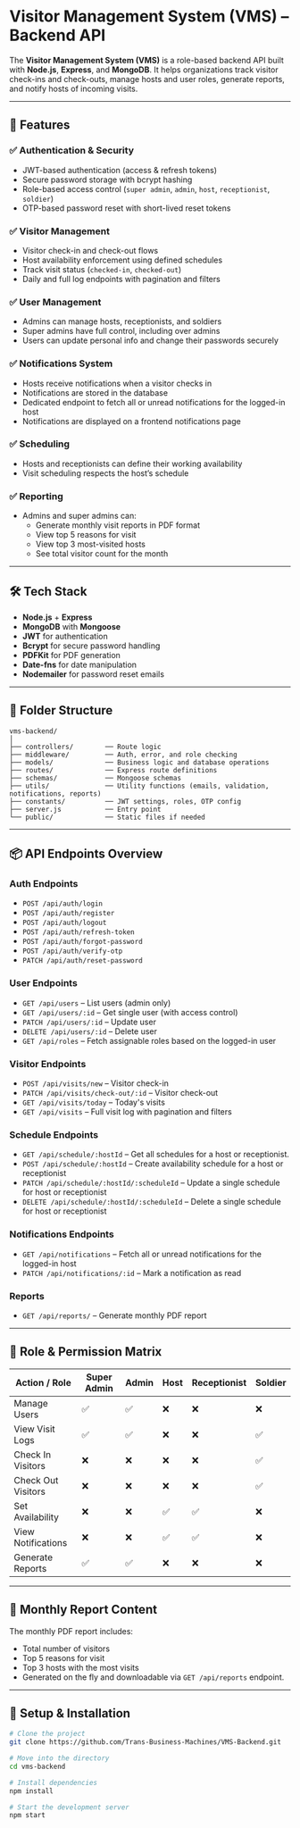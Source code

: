 # Visitor Management System (VMS) – Backend API

The **Visitor Management System (VMS)** is a role-based backend API built with **Node.js**, **Express**, and **MongoDB**. It helps organizations track visitor check-ins and check-outs, manage hosts and user roles, generate reports, and notify hosts of incoming visits.

---

## 🚀 Features

### ✅ Authentication & Security

- JWT-based authentication (access & refresh tokens)
- Secure password storage with bcrypt hashing
- Role-based access control (`super admin`, `admin`, `host`, `receptionist`, `soldier`)
- OTP-based password reset with short-lived reset tokens

### ✅ Visitor Management

- Visitor check-in and check-out flows
- Host availability enforcement using defined schedules
- Track visit status (`checked-in`, `checked-out`)
- Daily and full log endpoints with pagination and filters

### ✅ User Management

- Admins can manage hosts, receptionists, and soldiers
- Super admins have full control, including over admins
- Users can update personal info and change their passwords securely

### ✅ Notifications System

- Hosts receive notifications when a visitor checks in
- Notifications are stored in the database
- Dedicated endpoint to fetch all or unread notifications for the logged-in host
- Notifications are displayed on a frontend notifications page

### ✅ Scheduling

- Hosts and receptionists can define their working availability
- Visit scheduling respects the host’s schedule

### ✅ Reporting

- Admins and super admins can:
  - Generate monthly visit reports in PDF format
  - View top 5 reasons for visit
  - View top 3 most-visited hosts
  - See total visitor count for the month

---

## 🛠️ Tech Stack

- **Node.js** + **Express**
- **MongoDB** with **Mongoose**
- **JWT** for authentication
- **Bcrypt** for secure password handling
- **PDFKit** for PDF generation
- **Date-fns** for date manipulation
- **Nodemailer** for password reset emails

---

## 📁 Folder Structure

```
vms-backend/
│
├── controllers/        ── Route logic
├── middleware/         ── Auth, error, and role checking
├── models/             ── Business logic and database operations
├── routes/             ── Express route definitions
├── schemas/            ── Mongoose schemas
├── utils/              ── Utility functions (emails, validation, notifications, reports)
├── constants/          ── JWT settings, roles, OTP config
├── server.js           ── Entry point
└── public/             ── Static files if needed
```

---

## 📦 API Endpoints Overview

### Auth Endpoints

- `POST /api/auth/login`
- `POST /api/auth/register`
- `POST /api/auth/logout`
- `POST /api/auth/refresh-token`
- `POST /api/auth/forgot-password`
- `POST /api/auth/verify-otp`
- `PATCH /api/auth/reset-password`

### User Endpoints

- `GET /api/users` – List users (admin only)
- `GET /api/users/:id` – Get single user (with access control)
- `PATCH /api/users/:id` – Update user
- `DELETE /api/users/:id` – Delete user
- `GET /api/roles` – Fetch assignable roles based on the logged-in user

### Visitor Endpoints

- `POST /api/visits/new` – Visitor check-in
- `PATCH /api/visits/check-out/:id` – Visitor check-out
- `GET /api/visits/today` – Today's visits
- `GET /api/visits` – Full visit log with pagination and filters

### Schedule Endpoints

- `GET /api/schedule/:hostId` – Get all schedules for a host or receptionist.
- `POST /api/schedule/:hostId` – Create availability schedule for a host or receptionist
- `PATCH /api/schedule/:hostId/:scheduleId` – Update a single schedule for host or receptionist
- `DELETE /api/schedule/:hostId/:scheduleId` – Delete a single schedule for host or receptionist

### Notifications Endpoints

- `GET /api/notifications` – Fetch all or unread notifications for the logged-in host
- `PATCH /api/notifications/:id` – Mark a notification as read

### Reports

- `GET /api/reports/` – Generate monthly PDF report

---

## 🔐 Role & Permission Matrix

| Action / Role      | Super Admin | Admin | Host | Receptionist | Soldier |
| ------------------ | ----------- | ----- | ---- | ------------ | ------- |
| Manage Users       | ✅          | ✅    | ❌   | ❌           | ❌      |
| View Visit Logs    | ✅          | ✅    | ❌   | ❌           | ✅      |
| Check In Visitors  | ❌          | ❌    | ❌   | ❌           | ✅      |
| Check Out Visitors | ❌          | ❌    | ❌   | ❌           | ✅      |
| Set Availability   | ❌          | ❌    | ✅   | ✅           | ❌      |
| View Notifications | ❌          | ❌    | ✅   | ✅           | ❌      |
| Generate Reports   | ✅          | ✅    | ❌   | ❌           | ❌      |

---

## 📄 Monthly Report Content

The monthly PDF report includes:

- Total number of visitors
- Top 5 reasons for visit
- Top 3 hosts with the most visits
- Generated on the fly and downloadable via `GET /api/reports` endpoint.

---

## 🔧 Setup & Installation

```bash
# Clone the project
git clone https://github.com/Trans-Business-Machines/VMS-Backend.git

# Move into the directory
cd vms-backend

# Install dependencies
npm install

# Start the development server
npm start
```
